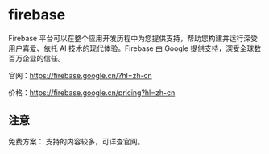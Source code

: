# firebase

Firebase 平台可以在整个应用开发历程中为您提供支持，帮助您构建并运行深受用户喜爱、依托 AI 技术的现代体验。Firebase 由 Google 提供支持，深受全球数百万企业的信任。

官网：https://firebase.google.cn/?hl=zh-cn

价格：https://firebase.google.cn/pricing?hl=zh-cn

## 注意

免费方案：
支持的内容较多，可详查官网。